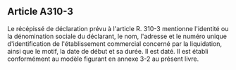Article A310-3
----
Le récépissé de déclaration prévu à l'article R. 310-3 mentionne l'identité ou
la dénomination sociale du déclarant, le nom, l'adresse et le numéro unique
d'identification de l'établissement commercial concerné par la liquidation,
ainsi que le motif, la date de début et sa durée. Il est daté. Il est établi
conformément au modèle figurant en annexe 3-2 au présent livre.
